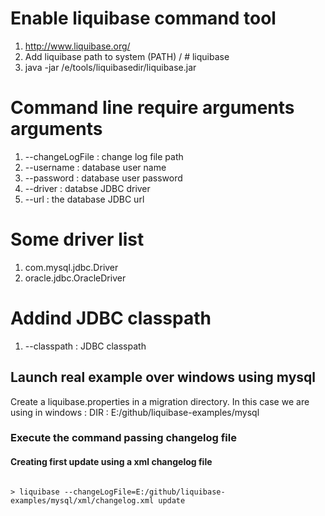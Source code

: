 # Enable liquibase command tool

1. http://www.liquibase.org/
2. Add liquibase path to system (PATH) / # liquibase <arguments>
3. java -jar /e/tools/liquibasedir/liquibase.jar <arguments>

# Command line require arguments arguments

1. --changeLogFile : change log file path
2. --username : database user name
3. --password : database user password
4. --driver : databse JDBC driver
5. --url : the database JDBC url

# Some driver list

1. com.mysql.jdbc.Driver
2. oracle.jdbc.OracleDriver

# Addind JDBC classpath 

1. --classpath : JDBC classpath

## Launch real example over windows using mysql

Create a liquibase.properties in a migration directory. In this case we are using in windows :
DIR : E:/github/liquibase-examples/mysql

[mysql connector]: https://dev.mysql.com/downloads/connector/j/5.0.html
[liquibase properties information]: http://www.liquibase.org/documentation/liquibase.properties.html

### Execute the command passing changelog file

#### Creating first update using a xml changelog file
```

> liquibase --changeLogFile=E:/github/liquibase-examples/mysql/xml/changelog.xml update

```